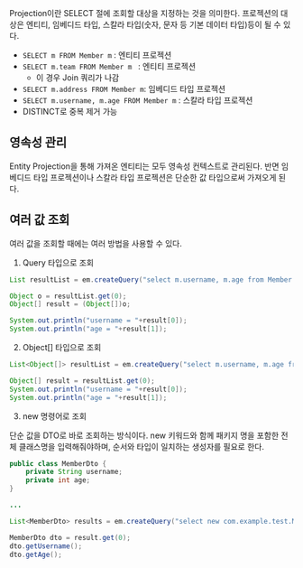 Projection이란 SELECT 절에 조회할 대상을 지정하는 것을 의미한다. 프로젝션의 대상은 엔티티, 임베디드 타입, 스칼라 타입(숫자, 문자 등 기본 데이터 타입)등이 될 수 있다.

* `SELECT m FROM Member m` : 엔티티 프로젝션
* `SELECT m.team FROM Member m ` : 엔티티 프로젝션  
	* 이 경우 Join 쿼리가 나감 
* `SELECT m.address FROM Member m`: 임베디드 타입 프로젝션
* `SELECT m.username, m.age FROM Member m` : 스칼라 타입 프로젝션
* DISTINCT로 중복 제거 가능

## 영속성 관리

Entity Projection을 통해 가져온 엔티티는 모두 영속성 컨텍스트로 관리된다. 반면 임베디드 타입 프로젝션이나 스칼라 타입 프로젝션은 단순한 값 타입으로써 가져오게 된다.

## 여러 값 조회
여러 값을 조회할 때에는 여러 방법을 사용할 수 있다.

1. Query 타입으로 조회
```java
List resultList = em.createQuery("select m.username, m.age from Member m");

Object o = resultList.get(0);
Object[] result = (Object[])o;

System.out.println("username = "+result[0]);
System.out.println("age = "+result[1]);
```

2. Object\[] 타입으로 조회
```java
List<Object[]> resultList = em.createQuery("select m.username, m.age from Member m");

Object[] result = resultList.get(0);
System.out.println("username = "+result[0]);
System.out.println("age = "+result[1]);
```

3. new 명령어로 조회

단순 값을 DTO로 바로 조회하는 방식이다. new 키워드와 함께 패키지 명을 포함한 전체 클래스명을 입력해줘야하며, 순서와 타입이 일치하는 생성자를 필요로 한다.

```java
public class MemberDto {
	private String username;
	private int age;
}

...

List<MemberDto> results = em.createQuery("select new com.example.test.MemberDto(m.username, m.age) from Member m");

MemberDto dto = result.get(0);
dto.getUsername();
dto.getAge();
```